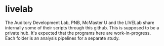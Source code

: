 # livelab
The Auditory Development Lab, PNB, McMaster U and the LIVELab share internally some of their scripts through this github.
This is supposed to be a private hub. It's expected that the programs here are work-in-progress.
Each folder is an analysis pipelines for a separate study.
